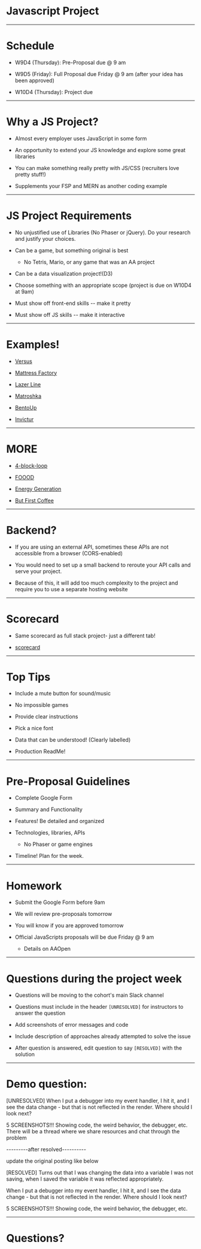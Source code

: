 
# Javascript Project

---

# Schedule

* W9D4 (Thursday): Pre-Proposal due @ 9 am

* W9D5 (Friday): Full Proposal due Friday @ 9 am (after your idea has been approved)

* W10D4 (Thursday): Project due

---

# Why a JS Project?

* Almost every employer uses JavaScript in some form

* An opportunity to extend your JS knowledge and explore some great libraries

* You can make something really pretty with JS/CSS (recruiters love pretty stuff!)

* Supplements your FSP and MERN as another coding example


---

# JS Project Requirements

* No unjustified use of Libraries (No Phaser or jQuery). Do your research and justify your choices. 

* Can be a game, but something original is best 
	* No Tetris, Mario, or any game that was an AA project 

* Can be a data visualization project!(D3)

* Choose something with an appropriate scope (project is due on W10D4 at 9am)

* Must show off front-end skills -- make it pretty

* Must show off JS skills -- make it interactive



---

# Examples!

* [Versus](https://jayzizzle.github.io/versus/)

* [Mattress Factory](https://samblyon.github.io/mattressFactory/)

* [Lazer Line](https://mpompili.github.io/lazerline/)

* [Matroshka](https://ashotovich1990.github.io/matroshka/)

* [BentoUp](https://tiffythinhdang.github.io/bentoUp/dist/)

* [Invictur](https://forgonereality.github.io/invictus/)

---

# MORE

* [4-block-loop](https://kernapillar.github.io/4-block-loop/)

* [FOOOD](http://ezekielp.com/nutrition_facts_scroller/#anchor-0)

* [Energy Generation](https://yongbingao.github.io/Electricity-Energy-Generation/)

* [But First Coffee](https://aishnair22.github.io/but-first-coffee/)


---

# Backend?

* If you are using an external API, sometimes these APIs are not accessible from a browser (CORS-enabled)

* You would need to set up a small backend to reroute your API calls and serve your project. 

* Because of this, it will add too much complexity to the project and require you to use a separate hosting website 

---

# Scorecard 
* Same scorecard as full stack project- just a different tab! 

* [scorecard](https://docs.google.com/spreadsheets/d/1mpc1eArqplVtNakIcgSFHGGEKbFCiRTnOc7d2QUGwW0/edit#gid=935701382)

---

# Top Tips

* Include a mute button for sound/music

* No impossible games

* Provide clear instructions

* Pick a nice font

* Data that can be understood! (Clearly labelled)

* Production ReadMe!


---

# Pre-Proposal Guidelines

* Complete Google Form

* Summary and Functionality
	
* Features! Be detailed and organized

* Technologies, libraries, APIs
	* No Phaser or game engines

* Timeline! Plan for the week.

---

# Homework

* Submit the Google Form before 9am

* We will review pre-proposals tomorrow

* You will know if you are approved tomorrow

* Official JavaScripts proposals will be due Friday @ 9 am
	* Details on AAOpen

---

# Questions during the project week

* Questions will be moving to the cohort's main Slack channel

* Questions must include in the header `[UNRESOLVED]` for instructors to answer the question

* Add screenshots of error messages and code

* Include description of approaches already attempted to solve the issue

* After question is answered, edit question to say `[RESOLVED]` with the solution

---

# Demo question:
[UNRESOLVED] When I put a debugger into my event handler, I hit it, and I see the data change - but that is not reflected in the render. Where should I look next?

5 SCREENSHOTS!!! Showing code, the weird behavior, the debugger, etc.
There will be a thread where we share resources and chat through the problem

---------after resolved---------- 

update the original posting like below 

[RESOLVED] Turns out that I was changing the data into a variable I was not saving, when I saved the variable it was reflected appropriately.

When I put a debugger into my event handler, I hit it, and I see the data change - but that is not reflected in the render. Where should I look next?

5 SCREENSHOTS!!! Showing code, the weird behavior, the debugger, etc.

---

# Questions?
